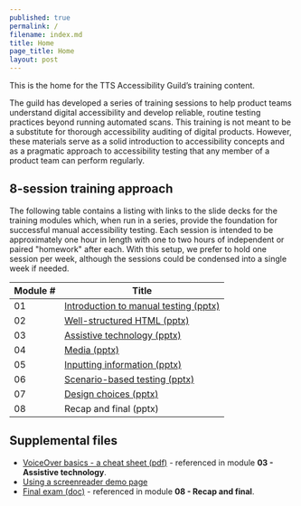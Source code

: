 ```yaml
---
published: true
permalink: /
filename: index.md
title: Home
page_title: Home
layout: post
---
```


This is the home for the TTS Accessibility Guild’s training content. 

The guild has developed a series of training sessions to help product teams understand digital accessibility and develop reliable, routine testing practices beyond running automated scans. This training is not meant to be a substitute for thorough accessibility auditing of digital products. However, these materials serve as a solid introduction to accessibility concepts and as a pragmatic approach to accessibility testing that any member of a product team can perform regularly. 

## 8-session training approach

The following table contains a listing with links to the slide decks for the training modules which, when run in a series, provide the foundation for successful manual accessibility testing. Each session is intended to be approximately one hour in length with one to two hours of independent or paired "homework" after each. With this setup, we prefer to hold one session per week, although the sessions could be condensed into a single week if needed.  

| Module # | Title | 
| -------- | ----- |
| 01 | [Introduction to manual testing (pptx)]({{site.baseurl}}/training_files/ppt/01_Introduction_to_manual_testing.pptx) |
| 02 | [Well-structured HTML (pptx)]({{site.baseurl}}/training_files/ppt/02_Well-structured_HTML.pptx) |
| 03 | [Assistive technology (pptx)]({{site.baseurl}}/training_files/ppt/03_Assistive_technology.pptx) |
| 04 | [Media (pptx)]({{site.baseurl}}/training_files/ppt/04_Media.pptx) |
| 05 | [Inputting information (pptx)]({{site.baseurl}}training_files/ppt/05_Inputting_information.pptx) |
| 06 | [Scenario-based testing (pptx)]({{site.baseurl}}training_files/ppt/06_Scenario-based_testing.pptx) |
| 07 | [Design choices (pptx)]({{site.baseurl}}training_files/ppt/07_Design_choices.pptx) |
| 08 | Recap and final (pptx) |

## Supplemental files

* [VoiceOver basics - a cheat sheet (pdf)]({{site.baseurl}}/training_files/doc/VoiceOver_basics_a_cheat_sheet.pdf) - referenced in module **03 - Assistive technology**.
* [Using a screenreader demo page]({{site.baseurl}}/screenreader/)
* [Final exam (doc)]({{site.baseurl/training_files/doc/Final_exam.docx}}) - referenced in module **08 - Recap and final**.